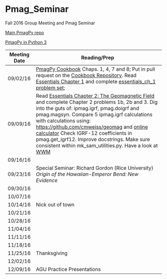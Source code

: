 # Pmag_Seminar
Fall 2016 Group Meeting and Pmag Seminar

[Main PmagPy repo](https://github.com/PmagPy/PmagPy)

[PmagPy in Python 3](https://github.com/Caoimhinmg/PmagPy)

| Meeting Date | Reading/Prep |
|--------------|--------------|
|09/02/16| [PmagPy Cookbook](https://earthref.org/PmagPy/cookbook/)	Chaps. 1, 4, 7 and 8; Put in pull request on the [Cookbook Repository](https://github.com/PmagPy/PmagPy-Cookbook/blob/gh-pages/PmagPy.tex). Read [Essentials Chapter 1](https://earthref.org/MagIC/books/Tauxe/Essentials/WebBook3ch1.html) and complete [essentials_ch_1 problem set](https://github.com/Swanson-Hysell-Group/Pmag_Seminar/blob/master/Notebooks/essentials_ch_1_template.ipynb);
|09/09/16| Read [Essentials Chapter 2: The Geomagnetic Field](https://earthref.org/MagIC/books/Tauxe/Essentials/WebBook3ch1.html) and complete Chapter 2 problems 1b, 2b and 3. Dig into the guts of: ipmag.igrf, pmag.doigrf and pmag.magsyn. Compare 5 ipmag.igrf calculations with calculations using: https://github.com/cmweiss/geomag and [online calculator](http://www.ngdc.noaa.gov/geomag-web/#igrfwmm) Check IGRF-12 coefficients in pmag.get_igrf12. Improve docstrings. Make sure consistent within mk_sam_utilities.py. Have a look at [WWM](http://www.ngdc.noaa.gov/geomag/WMM/data/WMM2015/WMM2015_Report.pdf) |
|09/16/16| |
|09/23/16| Special Seminar: Richard Gordon (Rice University) *Origin of the Hawaiian-Emperor Bend: New Evidence*|
|09/30/16| |
|10/07/16| |
|10/14/16| Nick out of town |
|10/21/16| |
|10/28/16| |
|11/04/16| |
|11/11/16| |
|11/18/16| |
|11/25/16| Thanksgiving |
|12/02/16| |
|12/09/16| AGU Practice Presentations |
